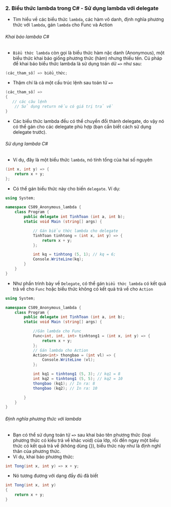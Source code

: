 ### 2. Biểu thức lambda trong C# - Sử dụng lambda với delegate

- Tìm hiểu về các biểu thức `lambda`, các hàm vô danh, định nghĩa phương thức với `lambda`, gán `lambda` cho Func và Action

###### Khai báo lambda C#

- `Biểu thức lambda` còn gọi là biểu thức hàm nặc danh (Anonymous), một biểu thức khai báo giống phương thức (hàm) nhưng thiếu tên. Cú pháp để khai báo biểu thức lambda là sử dụng toán dử `=>` như sau:

```csharp
(các_tham_số) => biểu_thức;
```

- Thậm chí là cả một cấu trúc lệnh sau toán tử `=>`

```csharp
(các_tham_số) =>
{
   // các câu lệnh
    // Sử dụng return nếu có giá trị trả về
}
```

- Các biểu thức lambda đều có thể chuyển đổi thành delegate, do vậy nó có thể gán cho các delegate phù hợp (bạn cần biết cách sử dụng delegate trước).

###### Sử dụng lambda C#

- Ví dụ, đây là một biểu thức `lambda`, nó tính tổng của hai số nguyên

```csharp
(int x, int y) => {
    return x + y;
};
```

- Có thể gán biểu thức này cho biến `delegate`. Ví dụ:

```csharp
using System;

namespace CS09_Anonymous_lambda {
    class Program {
        public delegate int TinhToan (int a, int b);
        static void Main (string[] args) {

            // Gán biểu thức lambda cho delegate
            TinhToan tinhtong = (int x, int y) => {
                return x + y;
            };

            int kq = tinhtong (5, 1); // kq = 6;
            Console.WriteLine(kq);
        }
    }
}
```

- Như phần trình bày về `Delegate`, có thể gán `biểu thức lambda` có kết quả trả về cho `Func` hoặc biểu thức không có kết quả trả về cho `Action`

```csharp
using System;

namespace CS09_Anonymous_lambda {
    class Program {
        public delegate int TinhToan (int a, int b);
        static void Main (string[] args) {

            //Gán lambda cho Func
            Func<int, int, int> tinhtong1 = (int x, int y) => {
                return x + y;
            };
            // Gán lambda cho Action
            Action<int> thongbao = (int vl) => {
                Console.WriteLine (vl);
            };

            int kq1 = tinhtong1 (5, 3); // kq1 = 8
            int kq2 = tinhtong1 (5, 5); // kq2 = 10
            thongbao (kq1); // In ra: 8
            thongbao (kq2); // In ra: 10

        }
    }
}
```

###### Định nghĩa phương thức với lambda

- Bạn có thể sử dụng toán tử `=>` sau khai báo tên phương thức (loại phương thức có kiểu trả về khác void) của lớp, rồi đến ngay một biểu thức có kết quả trả về (không dùng {}), biểu thức này như là định nghĩ thân của phương thức.
- Ví dụ, khai báo phương thức:

```csharp
int Tong(int x, int y) => x + y;
```

- Nó tương đương với dạng đầy đủ đã biết

```csharp
int Tong(int x, int y)
{
    return x + y;
}
```
